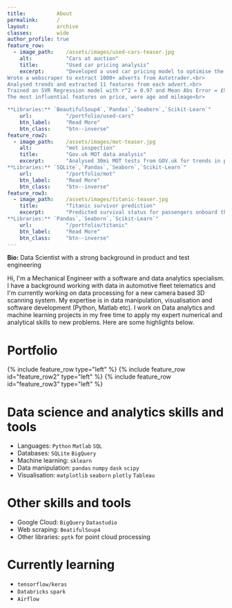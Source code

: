 ```yaml
---
title:          About
permalink:      /
layout:         archive
classes:        wide
author_profile: true
feature_row:
  - image_path:    /assets/images/used-cars-teaser.jpg
    alt:           "Cars at auction"
    title:         "Used car pricing analysis"
    excerpt:       "Developed a used car pricing model to optimise the selling price for my own car.<br>
Wrote a webscraper to extract 1000+ adverts from Autotrader.<br>
Analysed trends and extracted 11 features from each advert.<br> 
Trained an SVR Regression model with r^2 = 0.97 and Mean Abs Error = £961.<br>  
The most influential features on price, were age and mileage<br>

**Libraries:** `BeautifulSoup4`,`Pandas`,`Seaborn`,`Scikit-Learn`"
    url:           "/portfolio/used-cars"
    btn_label:     "Read More"
    btn_class:     "btn--inverse"
feature_row2:
  - image_path:    /assets/images/mot-teaser.jpg
    alt:           "mot inspection"
    title:         "Gov.uk MOT data analysis"
    excerpt:       "Analysed 30mi MOT tests from GOV.uk for trends in pass/fail rates.<br>
**Libraries:** `SQLite`,`Pandas`,`Seaborn`,`Scikit-Learn`"
    url:           "/portfolio/mot"
    btn_label:     "Read More"
    btn_class:     "btn--inverse"
feature_row3:
  - image_path:    /assets/images/titanic-teaser.jpg
    title:         "Titanic survivor prediction"
    excerpt:       "Predicted survival status for passengers onboard the Titanic cruise ship.<br>
**Libraries:** `Pandas`,`Seaborn`,`Scikit-Learn`"
    url:           "/portfolio/titanic"
    btn_label:     "Read More"
    btn_class:     "btn--inverse"
---
```

**Bio:** Data Scientist with a strong background in product and test engineering

Hi, I'm a Mechanical Engineer with a software and data analytics specialism.  I have a background working with data in automotive fleet telematics and I'm currently working on data processing for a new camera based 3D scanning system.  My expertise is in data manipulation, visualisation and software development (Python, Matlab etc).  I work on Data analytics and machine learning projects in my free time to apply my expert numerical and analytical skills to new problems.  Here are some highlights below.

# Portfolio
{% include feature_row type="left" %} 
{% include feature_row id="feature_row2" type="left" %}
{% include feature_row id="feature_row3" type="left" %}

# Data science and analytics skills and tools
- Languages: `Python` `Matlab` `SQL`
- Databases: `SQLite` `BigQuery`
- Machine learning: `sklearn`
- Data manipulation: `pandas` `numpy` `dask` `scipy`
- Visualisation: `matplotlib` `seaborn` `plotly` `Tableau`

# Other skills and tools
- Google Cloud: `BigQuery` `Datastudio`
- Web scraping: `BeatifulSoup4`
- Other libraries: `pptk` for point cloud processing

# Currently learning
- `tensorflow/keras`
- `Databricks` `spark`
- `Airflow`


<!--
## Project summary
#
|Project name|Links|
|------------|-----|
|MOT data analysis|([More detail](#mot-data-analysis)) / ([Link to repo](https://github.com/adin786/mot-data))|
|Used car pricing analysis|([More detail](#used-car-pricing-analysis)) / ([Link to repo](https://github.com/adin786/autotrader-analysis))
|Titanic survivor prediction|([More detail](#titanic-survivor-prediction)) / ([Link to repo](https://github.com/adin786/ad-titanic))|
|DIC strain mapping|([More detail](#dic-strain-mapping-data-processing)) / (private repo)|
#
#
### MOT data analysis 
<img src="https://github.com/adin786/adin786/raw/main/images/mot-2.jpg" height=50><img src="https://github.com/adin786/mot-data/raw/main/images/testmileage_histplot.png" height=50><img src="https://github.com/adin786/mot-data/raw/main/images/pairplot_bymake.png" height=50>
#
Analysing 30 million MOT test records from GOV.uk, trying to extract some insights and pick out trends about failure rates.  Tools I'm using: 
- SQLite and Pandas for ETL, loading and sorting large dataset
- Seaborn and Matplotlib for data visualisation and exploration
- Scikit-learn for model training, classification
- Libraries: SQLite, Pandas, Seaborn, Scikit-Learn
#
### Used car pricing analysis
<img src="https://github.com/adin786/adin786/raw/main/images/used_cars2.jpg" height=50><img src="https://github.com/adin786/autotrader-analysis/raw/main/images/modelrev.png" height=50><img src="https://github.com/adin786/autotrader-analysis/raw/main/images/svr.png" height=50>
#
Modelled car pricing on Autotrader.co.uk to help decide on a selling price for my own Audi A6.
- Wrote a webscraper to extract 1000+ adverts
- Analysed trends and extracted 11 features about the cars from each advert
- Tuned a Support Vector Regression model which achieved r^2 of 0.97 and MAE of £961
- Most important features were `age` and `mileage`
- libraries: BeautifulSoup4, Pandas, Seaborn, Scikit-Learn
#
### Titanic survivor prediction
<img src="https://github.com/adin786/adin786/raw/main/images/Titanic2.jpg" height=50 alt="abc"><img src="https://github.com/adin786/ad-titanic/raw/main/images/titanic_ticketfreq_vs_survived.png" height=50><img src="https://github.com/adin786/ad-titanic/raw/main/images/titanic_deck_vs_survived.png" height=50><img src="https://github.com/adin786/ad-titanic/raw/main/images/titanic_logreg2_charts.png" height=50>
#
Predicted survival status for passengers onboard the Titanic cruise ship.  Dataset from www.kaggle.com
- Pandas and Seaborn for exploratory analysis
- Engineered features from text data like title and deck number. Engineered numerical features like family_size, ticket_frequency
- Trained, tuned and compared classifier models based on Logistic Regression, Decision Tree, and Random Forest
- Best model gave cross validation accuracy of 0.83 and AUC of 0.88.
- Libraries: Pandas, Seaborn, Scikit-Learn
#
### DIC strain mapping data processing
Commercial project. I've written a toolkit of python scripts and modules to take multi-million row point-cloud data files, aligns them all to a global coordinate system and exports the data into formatted csv files for a commercial client.  The data comes from a DIC (digital image correlation) image based inspection system for measuring mechanical behaviour of deforming structures in large scale bending tests.  Inluded creating a GUI for data filtering and extraction
#
### Other software projects in MatLab and Python
- Matlab GUI tool for data processing, visualisation and automation of Automotive ECU tuning
#
#
### I'm currently learning ...
Data science, python, SQL, machine learning models, data transformation, mining and visualisation
#
## How to reach me:
[Github](https://github.com/adin786/)   /   [Linkedin](https://www.linkedin.com/in/azam-din/)   /   [Kaggle](https://www.kaggle.com/azamdin)
-->
<!-- Site structure and layout inspired by https://shravan-kuchkula.github.io/ -->
